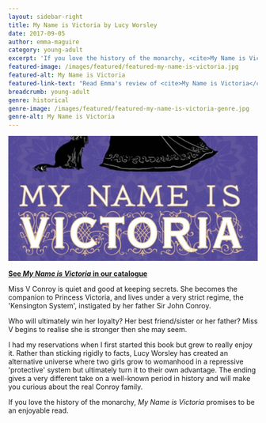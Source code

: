 ```yaml
---
layout: sidebar-right
title: My Name is Victoria by Lucy Worsley
date: 2017-09-05
author: emma-maguire
category: young-adult
excerpt: 'If you love the history of the monarchy, <cite>My Name is Victoria</cite> promises to be an enjoyable read.'
featured-image: /images/featured/featured-my-name-is-victoria.jpg
featured-alt: My Name is Victoria
featured-link-text: "Read Emma's review of <cite>My Name is Victoria</cite>, by Lucy Worsley."
breadcrumb: young-adult
genre: historical
genre-image: /images/featured/featured-my-name-is-victoria-genre.jpg
genre-alt: My Name is Victoria
---
```


![My Name is Victoria](/images/featured/featured-my-name-is-victoria.jpg)

**[See <cite>My Name is Victoria</cite> in our catalogue](https://suffolk.spydus.co.uk/cgi-bin/spydus.exe/ENQ/OPAC/BIBENQ?BRN=2112109)**

Miss V Conroy is quiet and good at keeping secrets. She becomes the companion to Princess Victoria, and lives under a very strict regime, the 'Kensington System', instigated by her father Sir John Conroy.

Who will ultimately win her loyalty? Her best friend/sister or her father? Miss V begins to realise she is stronger then she may seem.

I had my reservations when I first started this book but grew to really enjoy it. Rather than sticking rigidly to facts, Lucy Worsley has created an alternative universe where two girls grow to womanhood in a repressive 'protective' system but ultimately turn it to their own advantage. The ending gives a very different take on a well-known period in history and will make you curious about the real Conroy family.

If you love the history of the monarchy, <cite>My Name is Victoria</cite> promises to be an enjoyable read.
